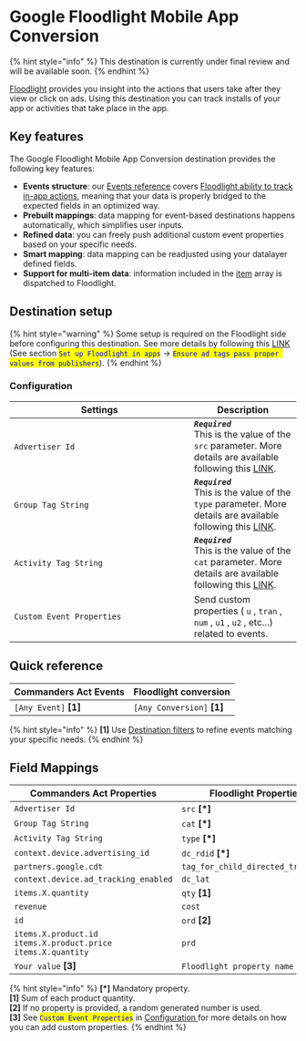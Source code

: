 # Google Floodlight Mobile App Conversion

{% hint style="info" %}
This destination is currently under final review and will be available soon.
{% endhint %}

[Floodlight](https://support.google.com/searchads/answer/7298761?hl=en) provides you insight into the actions that users take after they view or click on ads. Using this destination you can track installs of your app or activities that take place in the app.

## Key features

The Google Floodlight Mobile App Conversion destination provides the following key features:

* **Events structure**: our [Events reference](https://doc.commandersact.com/developers/tracking/events-reference) covers [Floodlight ability to track in-app actions](https://support.google.com/sa360/answer/14442341?hl=en), meaning that your data is properly bridged to the expected fields in an optimized way.
* **Prebuilt mappings**: data mapping for event-based destinations happens automatically, which simplifies user inputs.
* **Refined data**: you can freely push additional custom event properties based on your specific needs.
* **Smart mapping**: data mapping can be readjusted using your datalayer defined fields.
* **Support for multi-item data**: information included in the [item](https://doc.commandersact.com/developers/tracking/events-reference#item) array is dispatched to Floodlight.

## Destination setup

{% hint style="warning" %}
Some setup is required on the Floodlight side before configuring this destination. See more details by following this [LINK ](https://support.google.com/sa360/answer/14442341?hl=en)(See section <mark style="color:blue;">`Set up Floodlight in apps`</mark>  → <mark style="color:blue;">`Ensure ad tags pass proper values from publishers`</mark>).
{% endhint %}

### Configuration

<table><thead><tr><th width="300">Settings</th><th>Description</th></tr></thead><tbody><tr><td><code>Advertiser Id</code></td><td><em><strong><code>Required</code></strong></em>  <br>This is the value of the <code>src</code>  parameter. More details are available following this <a href="https://support.google.com/tagmanager/answer/6107168">LINK</a>.</td></tr><tr><td><code>Group Tag String</code></td><td><em><strong><code>Required</code></strong></em>  <br>This is the value of the <code>type</code>  parameter. More details are available following this <a href="https://support.google.com/tagmanager/answer/6107168">LINK</a>.</td></tr><tr><td><code>Activity Tag String</code></td><td><em><strong><code>Required</code></strong></em>  <br>This is the value of the <code>cat</code>  parameter. More details are available following this <a href="https://support.google.com/tagmanager/answer/6107168">LINK</a>.</td></tr><tr><td><code>Custom Event Properties</code></td><td>Send custom properties ( <code>u</code> , <code>tran</code> , <code>num</code> , <code>u1</code> , <code>u2</code> , etc...) related to events.</td></tr></tbody></table>

## Quick reference

| Commanders Act Events  | Floodlight conversion       |
| ---------------------- | --------------------------- |
| `[Any Event]` **\[1]** | `[Any Conversion]` **\[1]** |

{% hint style="info" %}
**\[1]** Use [Destination filters](https://doc.commandersact.com/features/destinations/destination-filters) to refine events matching your specific needs.
{% endhint %}

## Field Mappings

<table><thead><tr><th width="383.29729729729735">Commanders Act Properties</th><th>Floodlight Properties</th></tr></thead><tbody><tr><td><code>Advertiser Id</code></td><td><code>src</code> <strong>[*]</strong></td></tr><tr><td><code>Group Tag String</code></td><td><code>cat</code> <strong>[*]</strong></td></tr><tr><td><code>Activity Tag String</code></td><td><code>type</code> <strong>[*]</strong></td></tr><tr><td><code>context.device.advertising_id</code></td><td><code>dc_rdid</code> <strong>[*]</strong></td></tr><tr><td><code>partners.google.cdt</code></td><td><code>tag_for_child_directed_treatment</code></td></tr><tr><td><code>context.device.ad_tracking_enabled</code></td><td><code>dc_lat</code></td></tr><tr><td><code>items.X.quantity</code></td><td><code>qty</code> <strong>[1]</strong></td></tr><tr><td><code>revenue</code></td><td><code>cost</code></td></tr><tr><td><code>id</code></td><td><code>ord</code> <strong>[2]</strong></td></tr><tr><td><code>items.X.product.id</code> <code>items.X.product.price</code>  <code>items.X.quantity</code></td><td><code>prd</code></td></tr><tr><td><code>Your value</code> <strong>[3]</strong></td><td><code>Floodlight property name</code> <strong>[3]</strong></td></tr></tbody></table>

{% hint style="info" %}
**\[\*]** Mandatory property.\
**\[1]** Sum of each product quantity.\
**\[2]** If no property is provided, a random generated number is used.\
**\[3]** See <mark style="color:blue;">`Custom Event Properties`</mark> in [Configuration ](google-floodlight-mobile-app-conversion.md#configuration)for more details on how you can add custom properties.
{% endhint %}
